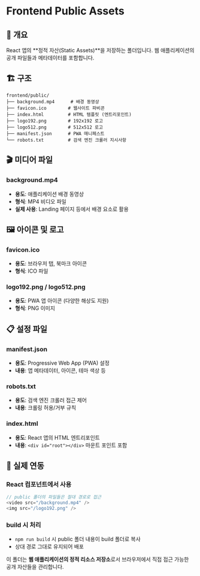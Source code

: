 # Frontend Public Assets

## 📌 개요
React 앱의 **정적 자산(Static Assets)**을 저장하는 폴더입니다. 웹 애플리케이션의 공개 파일들과 메타데이터를 포함합니다.

## 🏗️ 구조
```
frontend/public/
├── background.mp4      # 배경 동영상
├── favicon.ico        # 웹사이트 파비콘
├── index.html         # HTML 템플릿 (엔트리포인트)
├── logo192.png        # 192x192 로고
├── logo512.png        # 512x512 로고
├── manifest.json      # PWA 매니페스트
└── robots.txt         # 검색 엔진 크롤러 지시사항
```

## 🎬 미디어 파일

### background.mp4
- **용도**: 애플리케이션 배경 동영상
- **형식**: MP4 비디오 파일
- **실제 사용**: Landing 페이지 등에서 배경 요소로 활용

## 🖼️ 아이콘 및 로고

### favicon.ico
- **용도**: 브라우저 탭, 북마크 아이콘
- **형식**: ICO 파일

### logo192.png / logo512.png
- **용도**: PWA 앱 아이콘 (다양한 해상도 지원)
- **형식**: PNG 이미지

## 📋 설정 파일

### manifest.json
- **용도**: Progressive Web App (PWA) 설정
- **내용**: 앱 메타데이터, 아이콘, 테마 색상 등

### robots.txt
- **용도**: 검색 엔진 크롤러 접근 제어
- **내용**: 크롤링 허용/거부 규칙

### index.html
- **용도**: React 앱의 HTML 엔트리포인트
- **내용**: `<div id="root"></div>` 마운트 포인트 포함

## 🔗 실제 연동

### React 컴포넌트에서 사용
```javascript
// public 폴더의 파일들은 절대 경로로 접근
<video src="/background.mp4" />
<img src="/logo192.png" />
```

### build 시 처리
- `npm run build` 시 public 폴더 내용이 build 폴더로 복사
- 상대 경로 그대로 유지되어 배포

이 폴더는 **웹 애플리케이션의 정적 리소스 저장소**로서 브라우저에서 직접 접근 가능한 공개 자산들을 관리합니다.
